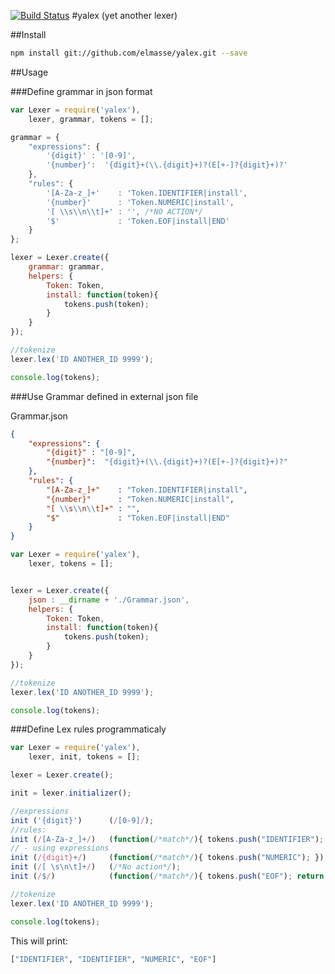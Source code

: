 [![Build Status](https://travis-ci.org/elmasse/yalex.png?branch=master)](https://travis-ci.org/elmasse/yalex)
#yalex (yet another lexer)

##Install

````bash
npm install git://github.com/elmasse/yalex.git --save
````

##Usage

###Define grammar in json format

````js
var Lexer = require('yalex'),
    lexer, grammar, tokens = [];

grammar = {
    "expressions": {
        '{digit}' : '[0-9]',
        '{number}':  '{digit}+(\\.{digit}+)?(E[+-]?{digit}+)?'
    },
    "rules": {
        '[A-Za-z_]+'    : 'Token.IDENTIFIER|install',
        '{number}'      : 'Token.NUMERIC|install',
        '[ \\s\\n\\t]+' : '', /*NO ACTION*/
        '$'             : 'Token.EOF|install|END'
    }
};

lexer = Lexer.create({
    grammar: grammar,
    helpers: {
        Token: Token,
        install: function(token){
            tokens.push(token);
        }
    }
});

//tokenize
lexer.lex('ID ANOTHER_ID 9999');

console.log(tokens);

````

###Use Grammar defined in external json file

Grammar.json

````json
{
    "expressions": {
        "{digit}" : "[0-9]",
        "{number}":  "{digit}+(\\.{digit}+)?(E[+-]?{digit}+)?"
    },
    "rules": {
        "[A-Za-z_]+"    : "Token.IDENTIFIER|install",
        "{number}"      : "Token.NUMERIC|install",
        "[ \\s\\n\\t]+" : "",
        "$"             : "Token.EOF|install|END"
    }
}
````

````js
var Lexer = require('yalex'),
    lexer, tokens = [];


lexer = Lexer.create({
    json : __dirname + './Grammar.json',
    helpers: {
        Token: Token,
        install: function(token){
            tokens.push(token);
        }
    }
});

//tokenize
lexer.lex('ID ANOTHER_ID 9999');

console.log(tokens);

````

###Define Lex rules programmaticaly

````js
var Lexer = require('yalex'),
    lexer, init, tokens = [];

lexer = Lexer.create();

init = lexer.initializer();

//expressions
init ('{digit}')      (/[0-9]/);
//rules:
init (/[A-Za-z_]+/)   (function(/*match*/){ tokens.push("IDENTIFIER"); });
// - using expressions
init (/{digit}+/)     (function(/*match*/){ tokens.push("NUMERIC"); });
init (/[ \s\n\t]+/)   (/*No action*/);
init (/$/)            (function(/*match*/){ tokens.push("EOF"); return false;});

//tokenize
lexer.lex('ID ANOTHER_ID 9999');

console.log(tokens);
````

This will print:

````bash
["IDENTIFIER", "IDENTIFIER", "NUMERIC", "EOF"]
````
